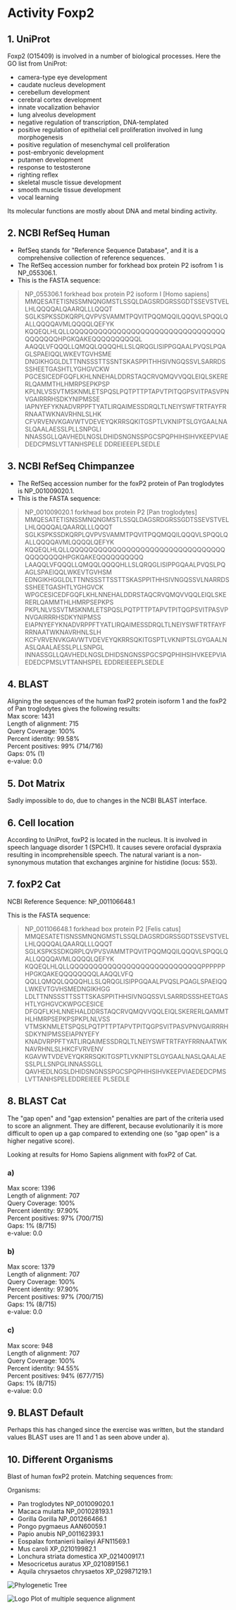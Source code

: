 # Activity Foxp2

## 1. UniProt 

Foxp2 (O15409) is involved in a number of biological processes. Here the GO list from UniProt:  

- camera-type eye development  
- caudate nucleus development  
- cerebellum development  
- cerebral cortex development  
- innate vocalization behavior  
- lung alveolus development  
- negative regulation of transcription, DNA-templated  
- positive regulation of epithelial cell proliferation involved in lung morphogenesis  
- positive regulation of mesenchymal cell proliferation  
- post-embryonic development  
- putamen development  
- response to testosterone  
- righting reflex   
- skeletal muscle tissue development  
- smooth muscle tissue development  
- vocal learning  

Its molecular functions are mostly about DNA and metal binding activity.  

## 2. NCBI RefSeq Human  

- RefSeq stands for "Reference Sequence Database", and it is a comprehensive collection
of reference sequences.  
- The RefSeq accession number for forkhead box protein P2 isofrom 1 is NP_055306.1.  
- This is the FASTA sequence:
>NP_055306.1 forkhead box protein P2 isoform I [Homo sapiens]
MMQESATETISNSSMNQNGMSTLSSQLDAGSRDGRSSGDTSSEVSTVELLHLQQQQALQAARQLLLQQQT
SGLKSPKSSDKQRPLQVPVSVAMMTPQVITPQQMQQILQQQVLSPQQLQALLQQQQAVMLQQQQLQEFYK
KQQEQLHLQLLQQQQQQQQQQQQQQQQQQQQQQQQQQQQQQQQQQQQQQQQHPGKQAKEQQQQQQQQQQL
AAQQLVFQQQLLQMQQLQQQQHLLSLQRQGLISIPPGQAALPVQSLPQAGLSPAEIQQLWKEVTGVHSME
DNGIKHGGLDLTTNNSSSTTSSNTSKASPPITHHSIVNGQSSVLSARRDSSSHEETGASHTLYGHGVCKW
PGCESICEDFGQFLKHLNNEHALDDRSTAQCRVQMQVVQQLEIQLSKERERLQAMMTHLHMRPSEPKPSP
KPLNLVSSVTMSKNMLETSPQSLPQTPTTPTAPVTPITQGPSVITPASVPNVGAIRRRHSDKYNIPMSSE
IAPNYEFYKNADVRPPFTYATLIRQAIMESSDRQLTLNEIYSWFTRTFAYFRRNAATWKNAVRHNLSLHK
CFVRVENVKGAVWTVDEVEYQKRRSQKITGSPTLVKNIPTSLGYGAALNASLQAALAESSLPLLSNPGLI
NNASSGLLQAVHEDLNGSLDHIDSNGNSSPGCSPQPHIHSIHVKEEPVIAEDEDCPMSLVTTANHSPELE
DDREIEEEPLSEDLE

## 3. NCBI RefSeq Chimpanzee  

- The RefSeq accession number for the foxP2 protein of Pan troglodytes is NP_001009020.1.  
- This is the FASTA sequence:
>NP_001009020.1 forkhead box protein P2 [Pan troglodytes]
MMQESATETISNSSMNQNGMSTLSSQLDAGSRDGRSSGDTSSEVSTVELLHLQQQQALQAARQLLLQQQT
SGLKSPKSSDKQRPLQVPVSVAMMTPQVITPQQMQQILQQQVLSPQQLQALLQQQQAVMLQQQQLQEFYK
KQQEQLHLQLLQQQQQQQQQQQQQQQQQQQQQQQQQQQQQQQQQQQQQQQQQHPGKQAKEQQQQQQQQQQ
LAAQQLVFQQQLLQMQQLQQQQHLLSLQRQGLISIPPGQAALPVQSLPQAGLSPAEIQQLWKEVTGVHSM
EDNGIKHGGLDLTTNNSSSTTSSTTSKASPPITHHSIVNGQSSVLNARRDSSSHEETGASHTLYGHGVCK
WPGCESICEDFGQFLKHLNNEHALDDRSTAQCRVQMQVVQQLEIQLSKERERLQAMMTHLHMRPSEPKPS
PKPLNLVSSVTMSKNMLETSPQSLPQTPTTPTAPVTPITQGPSVITPASVPNVGAIRRRHSDKYNIPMSS
EIAPNYEFYKNADVRPPFTYATLIRQAIMESSDRQLTLNEIYSWFTRTFAYFRRNAATWKNAVRHNLSLH
KCFVRVENVKGAVWTVDEVEYQKRRSQKITGSPTLVKNIPTSLGYGAALNASLQAALAESSLPLLSNPGL
INNASSGLLQAVHEDLNGSLDHIDSNGNSSPGCSPQPHIHSIHVKEEPVIAEDEDCPMSLVTTANHSPEL
EDDREIEEEPLSEDLE

## 4. BLAST  

Aligning the sequences of the human foxP2 protein isoform 1 and the
foxP2 of Pan troglodytes gives the following results:  
Max score: 1431  
Length of alignment: 715  
Query Coverage: 100%  
Percent identity: 99.58%  
Percent positives: 99% (714/716)  
Gaps: 0% (1)  
e-value: 0.0  

## 5. Dot Matrix  

Sadly impossible to do, due to changes in the NCBI BLAST interface.

## 6. Cell location  

According to UniProt, foxP2 is located in the nucleus. It is involved in
speech language disorder 1 (SPCH1). It causes severe orofacial dyspraxia resulting in
incomprehensible speech. The natural variant is a non-synonymous mutation that exchanges
arginine for histidine (locus: 553).  

## 7. foxP2 Cat  

NCBI Reference Sequence: NP_001106648.1  

This is the FASTA sequence:
>NP_001106648.1 forkhead box protein P2 [Felis catus]
MMQESATETISNSSMNQNGMSTLSSQLDAGSRDGRSSGDTSSEVSTVELLHLQQQQALQAARQLLLQQQT
SGLKSPKSSDKQRPLQVPVSVAMMTPQVITPQQMQQILQQQVLSPQQLQALLQQQQAVMLQQQQLQEFYK
KQQEQLHLQLLQQQQQQQQQQQQQQQQQQQQQQQQQQQQPPPPPPHPGKQAKEQQQQQQQQLAAQQLVFQ
QQLLQMQQLQQQQHLLSLQRQGLISIPPGQAALPVQSLPQAGLSPAEIQQLWKEVTGVHSMEDNGIKHGG
LDLTTNNSSSTTSSTTSKASPPITHHSIVNGQSSVLSARRDSSSHEETGASHTLYGHGVCKWPGCESICE
DFGQFLKHLNNEHALDDRSTAQCRVQMQVVQQLEIQLSKERERLQAMMTHLHMRPSEPKPSPKPLNLVSS
VTMSKNMLETSPQSLPQTPTTPTAPVTPITQGPSVITPASVPNVGAIRRRHSDKYNIPMSSEIAPNYEFY
KNADVRPPFTYATLIRQAIMESSDRQLTLNEIYSWFTRTFAYFRRNAATWKNAVRHNLSLHKCFVRVENV
KGAVWTVDEVEYQKRRSQKITGSPTLVKNIPTSLGYGAALNASLQAALAESSLPLLSNPGLINNASSGLL
QAVHEDLNGSLDHIDSNGNSSPGCSPQPHIHSIHVKEEPVIAEDEDCPMSLVTTANHSPELEDDREIEEE
PLSEDLE

## 8. BLAST Cat  

The "gap open" and "gap extension" penalties are part of the criteria used to score an alignment. They are different, because evolutionarily it is more difficult to open up a gap
compared to extending one (so "gap open" is a higher negative score).  

Looking at results for Homo Sapiens alignment with foxP2 of Cat.  
### a)  

Max score: 1396  
Length of alignment: 707  
Query Coverage: 100%  
Percent identity: 97.90%  
Percent positives: 97% (700/715)  
Gaps: 1% (8/715)  
e-value: 0.0  

### b)  

Max score: 1379  
Length of alignment: 707  
Query Coverage: 100%  
Percent identity: 97.90%  
Percent positives: 97% (700/715)  
Gaps: 1% (8/715)  
e-value: 0.0  

### c)  

Max score: 948  
Length of alignment: 707  
Query Coverage: 100%  
Percent identity: 94.55%  
Percent positives: 94% (677/715)  
Gaps: 1% (8/715)  
e-value: 0.0  

## 9. BLAST Default  

Perhaps this has changed since the exercise was written, but the standard values
BLAST uses are 11 and 1 as seen above under a).  

## 10. Different Organisms  

Blast of human foxP2 protein. Matching sequences from:  

Organisms:  
- Pan troglodytes NP_001009020.1
- Macaca mulatta NP_001028193.1
- Gorilla Gorilla NP_001266466.1
- Pongo pygmaeus AAN60059.1
- Papio anubis NP_001162393.1
- Eospalax fontanierii baileyi AFN11569.1
- Mus caroli XP_021019982.1
- Lonchura striata domestica XP_021400917.1
- Mesocricetus auratus XP_021089156.1
- Aquila chrysaetos chrysaetos XP_029871219.1
 
![Phylogenetic Tree](Phylogentic_Tree_foxP2.png)

![Logo Plot of multiple sequence alignment](logo_foxp2.png)
